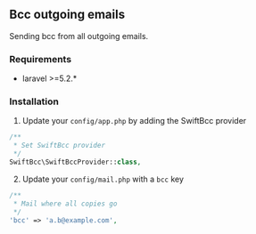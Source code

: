 ## Bcc outgoing emails

Sending bcc from all outgoing emails.

### Requirements

- laravel >=5.2.*

### Installation

1. Update your `config/app.php` by adding the SwiftBcc provider
```php
/**
 * Set SwiftBcc provider
 */
SwiftBcc\SwiftBccProvider::class,
```

2. Update your `config/mail.php` with a `bcc` key
```php
/**
 * Mail where all copies go
 */
'bcc' => 'a.b@example.com',
```